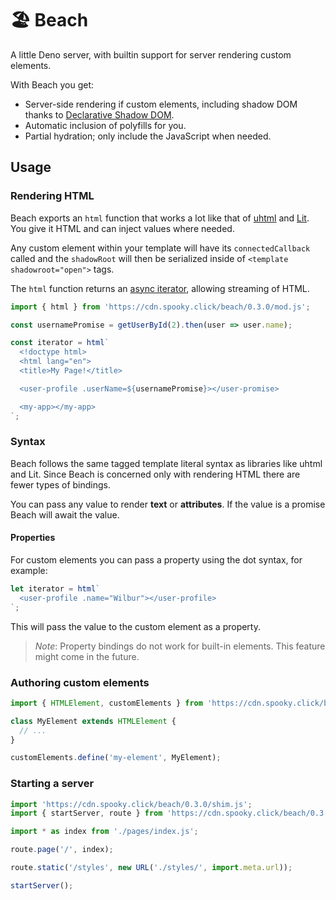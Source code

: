 # 🏖️ Beach

A little Deno server, with builtin support for server rendering custom elements.

With Beach you get:

* Server-side rendering if custom elements, including shadow DOM thanks to [Declarative Shadow DOM](https://web.dev/declarative-shadow-dom/).
* Automatic inclusion of polyfills for you.
* Partial hydration; only include the JavaScript when needed.

## Usage

### Rendering HTML

Beach exports an `html` function that works a lot like that of [uhtml](https://github.com/WebReflection/uhtml) and [Lit](https://lit.dev/). You give it HTML and can inject values where needed.

Any custom element within your template will have its `connectedCallback` called and the `shadowRoot` will then be serialized inside of `<template shadowroot="open">` tags.

The `html` function returns an [async iterator](https://javascript.info/async-iterators-generators), allowing streaming of HTML.

```js
import { html } from 'https://cdn.spooky.click/beach/0.3.0/mod.js';

const usernamePromise = getUserById(2).then(user => user.name);

const iterator = html`
  <!doctype html>
  <html lang="en">
  <title>My Page!</title>

  <user-profile .userName=${usernamePromise}></user-promise>

  <my-app></my-app>
`;
```

### Syntax

Beach follows the same tagged template literal syntax as libraries like uhtml and Lit. Since Beach is concerned only with rendering HTML there are fewer types of bindings.

You can pass any value to render __text__ or __attributes__. If the value is a promise Beach will await the value.

#### Properties

For custom elements you can pass a property using the dot syntax, for example:

```js
let iterator = html`
  <user-profile .name="Wilbur"></user-profile>
`;
```

This will pass the value to the custom element as a property.

> *Note*: Property bindings do not work for built-in elements. This feature might come in the future.

### Authoring custom elements

```js
import { HTMLElement, customElements } from 'https://cdn.spooky.click/beach/0.3.0/dom.js';

class MyElement extends HTMLElement {
  // ...
}

customElements.define('my-element', MyElement);
```

### Starting a server

```js
import 'https://cdn.spooky.click/beach/0.3.0/shim.js';
import { startServer, route } from 'https://cdn.spooky.click/beach/0.3.0/mod.js';

import * as index from './pages/index.js';

route.page('/', index);

route.static('/styles', new URL('./styles/', import.meta.url));

startServer();
```